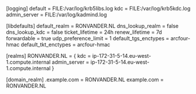 [logging]
 default = FILE:/var/log/krb5libs.log
 kdc = FILE:/var/log/krb5kdc.log
 admin_server = FILE:/var/log/kadmind.log

[libdefaults]
 default_realm = RONVANDER.NL
 dns_lookup_realm = false
 dns_lookup_kdc = false
 ticket_lifetime = 24h
 renew_lifetime = 7d
 forwardable = true
 udp_preference_limit = 1
 default_tgs_enctypes = arcfour-hmac
 default_tkt_enctypes = arcfour-hmac

[realms]
  RONVANDER.NL = {
  kdc = ip-172-31-5-14.eu-west-1.compute.internal
  admin_server = ip-172-31-5-14.eu-west-1.compute.internal
 }

[domain_realm]
   .example.com = RONVANDER.NL
   example.com = RONVANDER.NL
